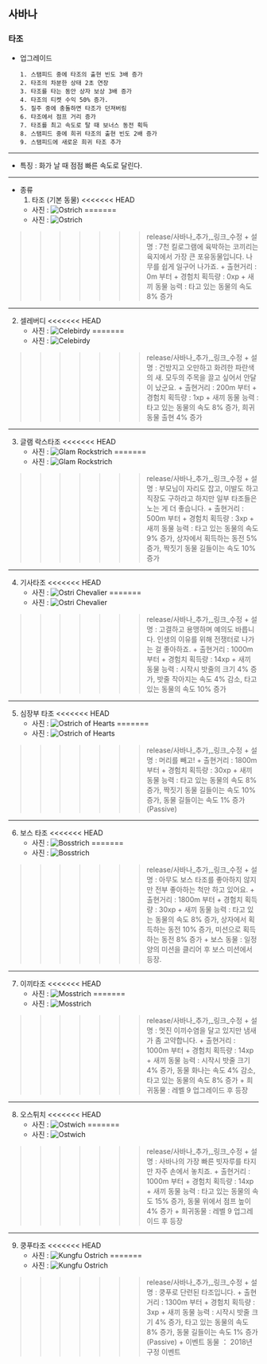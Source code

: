 ## 사바나
### 타조
+ 업그레이드

      1. 스탬피드 중에 타조의 출현 빈도 3배 증가
      2. 타조의 차분한 상태 2초 연장
      3. 타조를 타는 동안 상자 보상 3배 증가
      4. 타조의 티켓 수익 50% 증가.
      5. 질주 중에 충돌하면 타조가 던져버림
      6. 타조에서 점프 거리 증가
      7. 타조를 최고 속도로 탈 때 보너스 동전 획득
      8. 스탬피드 중에 희귀 타조의 출현 빈도 2배 증가
      9. 스탬피드에 새로운 희귀 타조 추가


***
+ 특징 : 화가 날 때 점점 빠른 속도로 달린다.
***
+ 종류
  1. 타조 (기본 동물)
<<<<<<< HEAD
    + 사진 : ![Ostrich](./Ostrichpicture/Ostrich.png)
=======
    + 사진 : ![Ostrich](./ostrich_picture/Ostrich.png)
>>>>>>> release/사바나_추가,_링크_수정
    + 설명 : 7천 킬로그램에 육박하는 코끼리는 육지에서 가장 큰 포유동물입니다. 나무를 쉽게 일구어 나가죠.
    + 출현거리 : 0m 부터
    + 경험치 획득량 : 0xp
    + 새끼 동물 능력 : 타고 있는 동물의 속도 8% 증가
***
  2. 셀레버디
<<<<<<< HEAD
      + 사진 : ![Celebirdy](./Ostrichpicture/Celebirdy.png)
=======
      + 사진 : ![Celebirdy](./ostrich_picture/Celebirdy.png)
>>>>>>> release/사바나_추가,_링크_수정
      + 설명 : 건방지고 오만하고 화려한 파란색의 새. 모두의 주목을 끌고 싶어서 안달이 났군요.
      + 출현거리 : 200m 부터
      + 경험치 획득량 : 1xp
      + 새끼 동물 능력 : 타고 있는 동물의 속도 8% 증가, 희귀 동물 출현 4% 증가
***
  3. 글램 락스타조
<<<<<<< HEAD
      + 사진 : ![Glam Rockstrich](./Ostrichpicture/GlamRockstrich.png)
=======
      + 사진 : ![Glam Rockstrich](./ostrich_picture/Glam_Rockstrich.png)
>>>>>>> release/사바나_추가,_링크_수정
      + 설명 : 부모님이 자리도 잡고, 이발도 하고 직장도 구하라고 하지만 일부 타조들은 노는 게 더 좋습니다.
      + 출현거리 : 500m 부터
      + 경험치 획득량 : 3xp
      + 새끼 동물 능력 : 타고 있는 동물의 속도 9% 증가, 상자에서 획득하는 동전 5% 증가, 짝짓기 동물 길들이는 속도 10% 증가
***
  4. 기사타조
<<<<<<< HEAD
      + 사진 : ![Ostri Chevalier](./Ostrichpicture/OstriChevalier.png)
=======
      + 사진 : ![Ostri Chevalier](./ostrich_picture/Ostri_Chevalier.png)
>>>>>>> release/사바나_추가,_링크_수정
      + 설명 : 고결하고 용맹하며 예의도 바릅니다. 인생의 이유를 위해 전쟁터로 나가는 걸 좋아하죠.
      + 출현거리 : 1000m 부터
      + 경험치 획득량 : 14xp
      + 새끼 동물 능력 : 시작시 밧줄의 크기 4% 증가, 밧줄 작아지는 속도 4% 감소, 타고 있는 동물의 속도 10% 증가
***
  5. 심장부 타조
<<<<<<< HEAD
      + 사진 : ![Ostrich of Hearts](./Ostrichpicture/OstrichofHearts.png)
=======
      + 사진 : ![Ostrich of Hearts](./ostrich_picture/Ostrich_of_Hearts.png)
>>>>>>> release/사바나_추가,_링크_수정
      + 설명 : 머리를 빼고!
      + 출현거리 : 1800m 부터
      + 경험치 획득량 : 30xp
      + 새끼 동물 능력 : 타고 있는 동물의 속도 8% 증가, 짝짓기 동물 길들이는 속도 10% 증가, 동물 길들이는 속도 1% 증가(Passive)
***
  6. 보스 타조
<<<<<<< HEAD
      + 사진 : ![Bosstrich](./Ostrichpicture/Bosstrich.png)
=======
      + 사진 : ![Bosstrich](./ostrich_picture/Bosstrich.png)
>>>>>>> release/사바나_추가,_링크_수정
      + 설명 : 아무도 보스 타조를 좋아하지 않지만
전부 좋아하는 척만 하고 있어요.
      + 출현거리 : 1800m 부터
      + 경험치 획득량 : 30xp
      + 새끼 동물 능력 : 타고 있는 동물의 속도 8% 증가, 상자에서 획득하는 동전 10% 증가, 미션으로 획득하는 동전 8% 증가
      + 보스 동물 : 일정양의 미션을 클리어 후 보스 미션에서 등장.
***
  7. 이끼타조
<<<<<<< HEAD
      + 사진 : ![Mosstrich](./Ostrichpicture/Mosstrich.png)
=======
      + 사진 : ![Mosstrich](./ostrich_picture/Mosstrich.png)
>>>>>>> release/사바나_추가,_링크_수정
      + 설명 : 멋진 이끼수염을 달고 있지만 냄새가 좀 고약합니다.
      + 출현거리 : 1000m 부터
      + 경험치 획득량 : 14xp
      + 새끼 동물 능력 : 시작시 밧줄 크기 4% 증가, 동물 화나는 속도 4% 감소, 타고 있는 동물의 속도 8% 증가
      + 희귀동물 : 레벨 9 업그레이드 후 등장
***
  8. 오스튀치
<<<<<<< HEAD
      + 사진 : ![Ostwich](./Ostrichpicture/Ostwich.png)
=======
      + 사진 : ![Ostwich](./ostrich_picture/Ostwich.png)
>>>>>>> release/사바나_추가,_링크_수정
      + 설명 : 사바나의 가장 빠른 빗자루를 타지만 자주 손에서 놓치죠.
      + 출현거리 : 1000m 부터
      + 경험치 획득량 : 14xp
      + 새끼 동물 능력 : 타고 있는 동물의 속도 15% 증가, 동물 위에서 점프 높이 4% 증가
      + 희귀동물 : 레벨 9 업그레이드 후 등장
***
  9. 쿵푸타조
<<<<<<< HEAD
      + 사진 : ![Kungfu Ostrich](./Ostrichpicture/KungfuOstrich.png)
=======
      + 사진 : ![Kungfu Ostrich](./ostrich_picture/Kungfu_Ostrich.png)
>>>>>>> release/사바나_추가,_링크_수정
      + 설명 : 쿵푸로 단련된 타조입니다.
      + 출현거리 : 1300m 부터
      + 경험치 획득량 : 3xp
      + 새끼 동물 능력 : 시작시 밧줄 크기 4% 증가, 타고 있는 동물의 속도 8% 증가, 동물 길들이는 속도 1% 증가(Passive)
      + 이벤트 동물 ： 2018년 구정 이벤트
